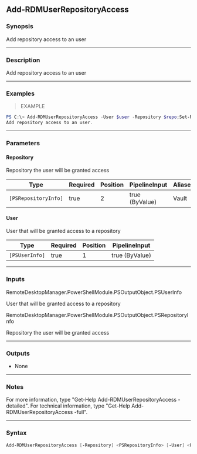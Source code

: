 Add-RDMUserRepositoryAccess
---------------------------

### Synopsis
Add repository access to an user

---

### Description

Add repository access to an user

---

### Examples
> EXAMPLE

```PowerShell
PS C:\> Add-RDMUserRepositoryAccess -User $user -Repository $repo;Set-RDMUser $user
Add repository access to an user.
```

---

### Parameters
#### **Repository**
Repository the user will be granted access

|Type                |Required|Position|PipelineInput |Aliases|
|--------------------|--------|--------|--------------|-------|
|`[PSRepositoryInfo]`|true    |2       |true (ByValue)|Vault  |

#### **User**
User that will be granted access to a repository

|Type          |Required|Position|PipelineInput |
|--------------|--------|--------|--------------|
|`[PSUserInfo]`|true    |1       |true (ByValue)|

---

### Inputs
RemoteDesktopManager.PowerShellModule.PSOutputObject.PSUserInfo

User that will be granted access to a repository

RemoteDesktopManager.PowerShellModule.PSOutputObject.PSRepositoryInfo

Repository the user will be granted access

---

### Outputs
* None

---

### Notes
For more information, type "Get-Help Add-RDMUserRepositoryAccess -detailed". For technical information, type "Get-Help Add-RDMUserRepositoryAccess -full".

---

### Syntax
```PowerShell
Add-RDMUserRepositoryAccess [-Repository] <PSRepositoryInfo> [-User] <PSUserInfo> [<CommonParameters>]
```
